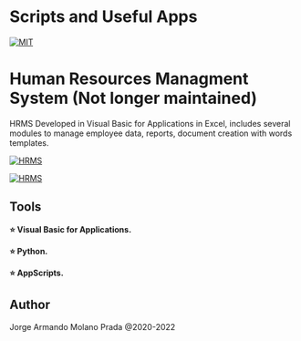 # Scripts and Useful Apps

[![MIT](https://poser.pugx.org/pixel418/markdownify/license)](https://opensource.org/licenses/MIT)


# Human Resources Managment System (Not longer maintained)

HRMS Developed in Visual Basic for Applications in Excel, includes several modules to manage employee data, reports, document creation with words templates.

[![HRMS](https://firebasestorage.googleapis.com/v0/b/myprojects-37d11.appspot.com/o/Portafolio%2Fportafolio%2Fimage.png?alt=media&token=261f5dda-d41b-40b1-88f2-c6a4a0fb3b1a)](https://github.com/jamp-scp28/ScriptsAndUsefulApps)

[![HRMS](https://firebasestorage.googleapis.com/v0/b/myprojects-37d11.appspot.com/o/Portafolio%2Fportafolio%2Fvideo.gif?alt=media&token=98330db9-9ff8-45cb-9a61-2bc538b0c0ff)](https://github.com/jamp-scp28/ScriptsAndUsefulApps)

Tools
--------

**:star: Visual Basic for Applications.**

**:star: Python.**

**:star: AppScripts.**


Author
--------

Jorge Armando Molano Prada @2020-2022